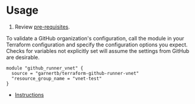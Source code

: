 # Usage

1. Review [pre-requisites](https://docs.github.com/en/enterprise-cloud@latest/admin/configuration/configuring-private-networking-for-hosted-compute-products/configuring-private-networking-for-github-hosted-runners#prerequisites).

To validate a GitHub organization's configuration, call the module in your Terraform configuration and specify the configuration options you expect.  Checks for variables not explicitly set will assume the settings from GitHub are desirable.

```hcl
module "github_runner_vnet" {
  source = "garnertb/terraform-github-runner-vnet"
  "resource_group_name = "vnet-test"
}
```


* [Instructions](https://docs.github.com/en/enterprise-cloud@latest/admin/configuration/configuring-private-networking-for-hosted-compute-products/configuring-private-networking-for-github-hosted-runners)
